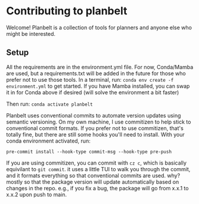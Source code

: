 # Contributing to planbelt
Welcome! Planbelt is a collection of tools for planners and anyone else who might be interested.

## Setup

All the requirements are in the environment.yml file. For now, Conda/Mamba are used, but a requirements.txt will be added in the future for those who prefer not to use those tools.
In a terminal, run:
```conda env create -f environment.yml```
to get started. If you have Mamba installed, you can swap it in for Conda above if desired (will solve the environment a bit faster)

Then run:
```conda activate planbelt```


Planbelt uses conventional commits to automate version updates using semantic versioning. On my own machine, I use commitizen to help stick to conventional commit formats.
If you prefer not to use commitizen, that's totally fine, but there are still some hooks you'll need to install. With your conda environment activated, run:

```pre-commit install --hook-type commit-msg --hook-type pre-push```

If you are using commitizen, you can commit with `cz c`, which is basically equivilant to `git commit`. it uses a little TUI to walk you through the commit, and it formats everything so that
conventional commits are used. why? mostly so that the package version will update automatically based on changes in the repo. e.g., if you fix a bug, the package will go from x.x.1 to x.x.2 
upon push to main.
